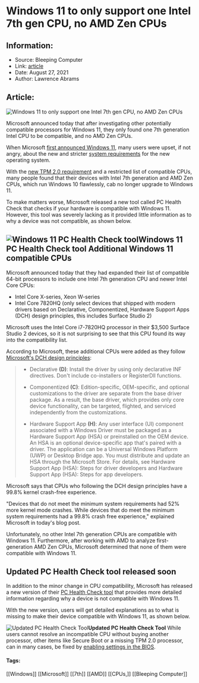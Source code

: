 # Windows 11 to only support one Intel 7th gen CPU, no AMD Zen CPUs
### 

## Information:
+ Source: Bleeping Computer
+ Link: [article](https://www.bleepingcomputer.com/news/microsoft/windows-11-to-only-support-one-intel-7th-gen-cpu-no-amd-zen-cpus/)
+ Date: August 27, 2021
+ Author: Lawrence Abrams


## Article:
![Windows 11 to only support one Intel 7th gen CPU, no AMD Zen CPUs](https://www.bleepstatic.com/content/hl-images/2021/08/09/windows-11-square-text.jpg)


Microsoft announced today that after investigating other potentially compatible processors for Windows 11, they only found one 7th generation Intel CPU to be compatible, and no AMD Zen CPUs.


When Microsoft [first announced Windows 11](https://www.bleepingcomputer.com/news/microsoft/microsoft-announces-windows-11-here-is-what-you-need-to-know/), many users were upset, if not angry, about the new and stricter [system requirements](https://www.bleepingcomputer.com/news/microsoft/microsoft-publishes-the-windows-11-system-requirements/) for the new operating system.


With the [new TPM 2.0 requirement](https://www.bleepingcomputer.com/news/microsoft/windows-11-wont-work-without-a-tpm-what-you-need-to-know/) and a restricted list of compatible CPUs, many people found that their devices with Intel 7th generation and AMD Zen CPUs, which run Windows 10 flawlessly, cab no longer upgrade to Windows 11.


To make matters worse, Microsoft released a new tool called PC Health Check that checks if your hardware is compatible with Windows 11. However, this tool was severely lacking as it provided little information as to why a device was not compatible, as shown below.



![Windows 11 PC Health Check tool](https://www.bleepstatic.com/images/news/Microsoft/windows-11/h/hardware-requirements/pc-health-check.jpg)**Windows 11 PC Health Check tool**
Additional Windows 11 compatible CPUs
-------------------------------------


Microsoft announced today that they had expanded their list of compatible 64-bit processors to include one Intel 7th generation CPU and newer Intel Core CPUs:


* Intel Core X-series, Xeon W-series
* Intel Core 7820HQ (only select devices that shipped with modern drivers based on Declarative, Componentized, Hardware Support Apps (DCH) design principles, this includes Surface Studio 2)


Microsoft uses the Intel Core i7-7820HQ processor in their $3,500 Surface Studio 2 devices, so it is not surprising to see that this CPU found its way into the compatibility list.


According to Microsoft, these additional CPUs were added as they follow [Microsoft's DCH design principles](https://docs.microsoft.com/en-us/windows-hardware/drivers/develop/dch-principles-best-practices#dch-design-principles):



> 
> * Declarative **(D)**: Install the driver by using only declarative INF directives. Don't include co-installers or RegisterDll functions.
> 
> 
> * Componentized **(C)**: Edition-specific, OEM-specific, and optional customizations to the driver are separate from the base driver package. As a result, the base driver, which provides only core device functionality, can be targeted, flighted, and serviced independently from the customizations.
> 
> 
> * Hardware Support App **(H)**: Any user interface (UI) component associated with a Windows Driver must be packaged as a Hardware Support App (HSA) or preinstalled on the OEM device. An HSA is an optional device-specific app that's paired with a driver. The application can be a Universal Windows Platform (UWP) or Desktop Bridge app. You must distribute and update an HSA through the Microsoft Store. For details, see Hardware Support App (HSA): Steps for driver developers and Hardware Support App (HSA): Steps for app developers.
> 
> 
> 


Microsoft says that CPUs who following the DCH design principles have a 99.8% kernel crash-free experience.


"Devices that do not meet the minimum system requirements had 52% more kernel mode crashes. While devices that do meet the minimum system requirements had a 99.8% crash free experience," explained Microsoft in today's blog post.


Unfortunately, no other Intel 7th generation CPUs are compatible with Windows 11. Furthermore, after working with AMD to analyze first-generation AMD Zen CPUs, Microsoft determined that none of them were compatible with Windows 11.


Updated PC Health Check tool released soon
------------------------------------------


In addition to the minor change in CPU compatibility, Microsoft has released a new version of their [PC Health Check tool](http://www.microsoft.com/en-us/windows/windows-11#pchealthcheck) that provides more detailed information regarding why a device is not compatible with Windows 11.


With the new version, users will get detailed explanations as to what is missing to make their device compatible with Windows 11, as shown below.



![Updated PC Health Check Tool](https://www.bleepstatic.com/images/news/Microsoft/windows-11/p/pc-health-check/new-pc-health-check.jpg)**Updated PC Health Check Tool**
While users cannot resolve an incompatible CPU without buying another processor, other items like Secure Boot or a missing TPM 2.0 processor, can in many cases, be fixed by [enabling settings in the BIOS](https://www.bleepingcomputer.com/news/microsoft/windows-11-wont-work-without-a-tpm-what-you-need-to-know/).




#### Tags:
[[Windows]] [[Microsoft]] [[7th]] [[AMD]] [[CPUs,]] [[Bleeping Computer]]
